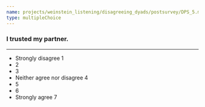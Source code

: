 ```yaml
---
name: projects/weinstein_listening/disagreeing_dyads/postsurvey/DPS_5.md
type: multipleChoice
---
```


### I trusted my partner.

---

- Strongly disagree 1
- 2
- 3
- Neither agree nor disagree 4
- 5
- 6
- Strongly agree 7

